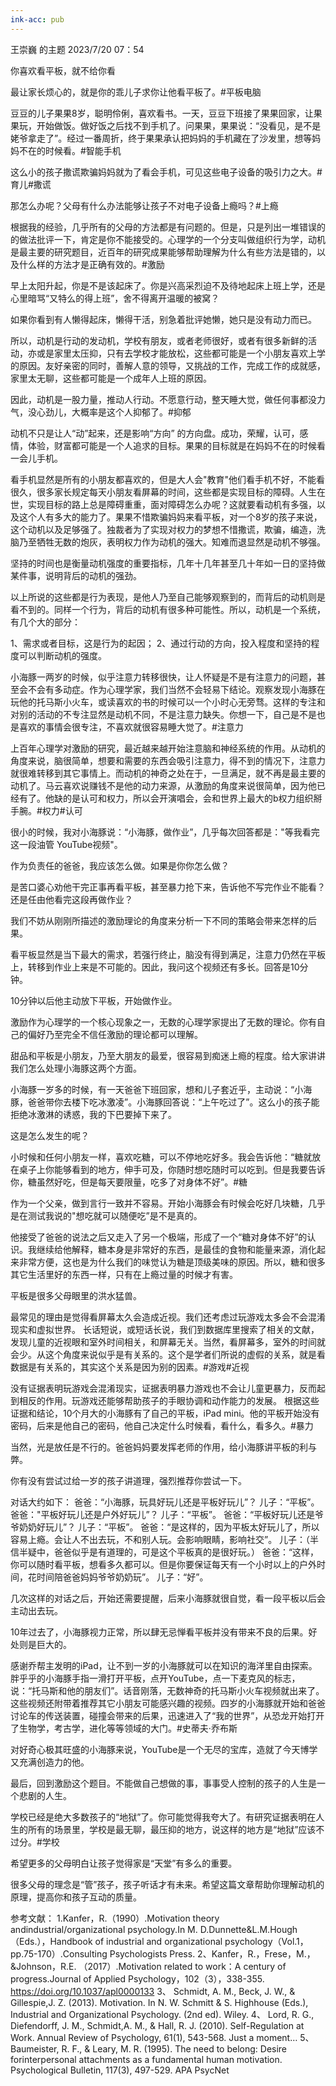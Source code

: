 ```yaml
---
ink-acc: pub
---
```


王崇巍 的主题
2023/7/20 07：54

你喜欢看平板，就不给你看

最让家长烦心的，就是你的乖儿子求你让他看平板了。#平板电脑

豆豆的儿子果果8岁，聪明伶俐，喜欢看书。一天，豆豆下班接了果果回家，让果果玩，开始做饭。做好饭之后找不到手机了。问果果，果果说：“没看见，是不是姥爷拿走了”。经过一番周折，终于果果承认把妈妈的手机藏在了沙发里，想等妈妈不在的时候看。#智能手机

这么小的孩子撒谎欺骗妈妈就为了看会手机，可见这些电子设备的吸引力之大。#育儿#撒谎

那怎么办呢？父母有什么办法能够让孩子不对电子设备上瘾吗？#上瘾

根据我的经验，几乎所有的父母的方法都是有问题的。但是，只是列出一堆错误的的做法批评一下，肯定是你不能接受的。心理学的一个分支叫做组织行为学，动机是最主要的研究题目，近百年的研究成果能够帮助理解为什么有些方法是错的，以及什么样的方法才是正确有效的。#激励

早上太阳升起，你是不是该起床了。你是兴高采烈迫不及待地起床上班上学，还是心里暗骂“又特么的得上班”，舍不得离开温暖的被窝？

如果你看到有人懒得起床，懒得干活，别急着批评她懒，她只是没有动力而已。

所以，动机是行动的发动机，学校有朋友，或者老师很好，或者有很多新鲜的活动，亦或是家里太压抑，只有去学校才能放松，这些都可能是一个小朋友喜欢上学的原因。友好亲密的同时，善解人意的领导，又挑战的工作，完成工作的成就感，家里太无聊，这些都可能是一个成年人上班的原因。

因此，动机是一股力量，推动人行动。不愿意行动，整天睡大觉，做任何事都没力气，没心劲儿，大概率是这个人抑郁了。#抑郁

动机不只是让人“动”起来，还是影响“方向”
的方向盘。成功，荣耀，认可，感情，体验，财富都可能是一个人追求的目标。果果的目标就是在妈妈不在的时候看一会儿手机。

看手机显然是所有的小朋友都喜欢的，但是大人会"教育"他们看手机不好，不能看很久，很多家长规定每天小朋友看屏幕的时间，这些都是实现目标的障碍。人生在世，实现目标的路上总是障碍重重，面对障碍怎么办呢？这就要看动机有多强，以及这个人有多大的能力了。果果不惜欺骗妈妈来看平板，对一个8岁的孩子来说，这个动机以及足够强了。独裁者为了实现对权力的梦想不惜撒谎，欺骗，编造，洗脑乃至牺牲无数的炮灰，表明权力作为动机的强大。知难而退显然是动机不够强。

坚持的时间也是衡量动机强度的重要指标，几年十几年甚至几十年如一日的坚持做某件事，说明背后的动机的强劲。

以上所说的这些都是行为表现，是他人乃至自己能够观察到的，而背后的动机则是看不到的。同样一个行为，背后的动机有很多种可能性。所以，动机是一个系统，有几个大的部分：

1、需求或者目标，这是行为的起因；
2、通过行动的方向，投入程度和坚持的程度可以判断动机的强度。

小海豚一两岁的时候，似乎注意力转移很快，让人怀疑是不是有注意力的问题，甚至会不会有多动症。作为心理学家，我们当然不会轻易下结论。观察发现小海豚在玩他的托马斯小火车，或读喜欢的书的时候可以一个小时心无旁骛。这样的专注和对别的活动的不专注显然是动机不同，不是注意力缺失。你想一下，自己是不是也是喜欢的事情会很专注，不喜欢就很容易睡大觉了。#注意力

上百年心理学对激励的研究，最近越来越开始注意脑和神经系统的作用。从动机的角度来说，脑很简单，想要和需要的东西会吸引注意力，得不到的情况下，注意力就很难转移到其它事情上。而动机的神奇之处在于，一旦满足，就不再是最主要的动机了。马云喜欢说赚钱不是他的动力来源，从激励的角度来说很简单，因为他已经有了。他缺的是认可和权力，所以会开演唱会，会和世界上最大的b权力组织掰手腕。#权力#认可

很小的时候，我对小海豚说：“小海豚，做作业”，几乎每次回答都是："等我看完这一段油管 YouTube视频"。

作为负责任的爸爸，我应该怎么做。如果是你你怎么做？

是苦口婆心劝他干完正事再看平板，甚至暴力抢下来，告诉他不写完作业不能看？还是任由他看完这段再做作业？

我们不妨从刚刚所描述的激励理论的角度来分析一下不同的策略会带来怎样的后果。

看平板显然是当下最大的需求，若强行终止，脑没有得到满足，注意力仍然在平板上，转移到作业上来是不可能的。因此，我问这个视频还有多长。回答是10分钟。

10分钟以后他主动放下平板，开始做作业。

激励作为心理学的一个核心现象之一，无数的心理学家提出了无数的理论。你有自己的偏好乃至完全不信任激励的理论都可以理解。

甜品和平板是小朋友，乃至大朋友的最爱，很容易到痴迷上瘾的程度。给大家讲讲我们怎么处理小海豚这两个方面。

小海豚一岁多的时候，有一天爸爸下班回家，想和儿子套近乎，主动说：“小海豚，爸爸带你去楼下吃冰激凌”。小海豚回答说：“上午吃过了”。这么小的孩子能拒绝冰激淋的诱惑，我的下巴要掉下来了。

这是怎么发生的呢？

小时候和任何小朋友一样，喜欢吃糖，可以不停地吃好多。我会告诉他：“糖就放在桌子上你能够看到的地方，伸手可及，你随时想吃随时可以吃到。但是我要告诉你，糖虽然好吃，但是每天要限量，吃多了对身体不好”。#糖

作为一个父亲，做到言行一致并不容易。开始小海豚会有时候会吃好几块糖，几乎是在测试我说的"想吃就可以随便吃”是不是真的。

他接受了爸爸的说法之后又走入了另一个极端，形成了一个“糖对身体不好”的认识。我继续给他解释，糖本身是非常好的东西，是最佳的食物和能量来源，消化起来非常方便，这也是为什么我们的味觉认为糖是顶级美味的原因。所以，糖和很多其它生活里好的东西一样，只有在上瘾过量的时候才有害。

平板是很多父母眼里的洪水猛兽。

最常见的理由是觉得看屏幕太久会造成近视。我们还考虑过玩游戏太多会不会混淆现实和虚拟世界。
长话短说，或短话长说，我们到数据库里搜索了相关的文献，发现儿童的近视眼和室外时间相关，和屏幕无关。当然，看屏幕多，室外的时间就会少。从这个角度来说似乎是有关系的。这个是学者们所说的虚假的关系，就是看数据是有关系的，其实这个关系是因为别的因素。#游戏#近视

没有证据表明玩游戏会混淆现实，证据表明暴力游戏也不会让儿童更暴力，反而起到相反的作用。玩游戏还能够帮助孩子的手眼协调和动作能力的发展。
根据这些证据和结论，10个月大的小海豚有了自己的平板，iPad mini。他的平板开始没有密码，后来是他自己的密码，他自己决定什么时候看，看什么，看多久。#暴力

当然，光是放任是不行的。爸爸妈妈要发挥老师的作用，给小海豚讲平板的利与弊。

你有没有尝试过给一岁的孩子讲道理，强烈推荐你尝试一下。

对话大约如下：
爸爸：“小海豚，玩具好玩儿还是平板好玩儿”？
儿子：“平板”。
爸爸："平板好玩儿还是户外好玩儿”？
儿子：“平板”。
爸爸：“平板好玩儿还是爷爷奶奶好玩儿”？
儿子：“平板”。
爸爸：“是这样的，因为平板太好玩儿了，所以容易上瘾。会让人不出去玩，不和别人玩。会影响眼睛，影响社交”。
儿子：（半信半疑中，爸爸似乎是有道理的，可是这个平板真的是很好玩。）
爸爸：“这样，你可以随时看平板，想看多久都可以。但是你要保证每天有一个小时以上的户外时间，花时间陪爸爸妈妈爷爷奶奶玩”。
儿子：“好”。

几次这样的对话之后，开始还需要提醒，后来小海豚就很自觉，看一段平板以后会主动出去玩。

10年过去了，小海豚视力正常，所以肆无忌惮看平板并没有带来不良的后果。好处则是巨大的。

感谢乔帮主发明的iPad，让不到一岁的小海豚就可以在知识的海洋里自由探索。胖乎乎的小海豚手指一滑打开平板，点开YouTube，点一下麦克风的标志，说：“托马斯和他的朋友们”。话音刚落，无数神奇的托马斯小火车视频就出来了。这些视频还附带着推荐其它小朋友可能感兴趣的视频。四岁的小海豚就开始和爸爸讨论车的传送装置，碰撞会带来的后果，迅速进入了“我的世界”，从恐龙开始打开了生物学，考古学，进化等等领域的大门。#史蒂夫·乔布斯

对好奇心极其旺盛的小海豚来说，YouTube是一个无尽的宝库，造就了今天博学又充满创造力的他。

最后，回到激励这个题目。不能做自己想做的事，事事受人控制的孩子的人生是一个悲剧的人生。

学校已经是绝大多数孩子的“地狱”了。你可能觉得我夸大了。有研究证据表明在人生的所有的场景里，学校是最无聊，最压抑的地方，说这样的地方是“地狱”应该不过分。#学校

希望更多的父母明白让孩子觉得家是“天堂”有多么的重要。

很多父母的理念是“管”孩子，孩子听话才有未来。希望这篇文章帮助你理解动机的原理，提高你和孩子互动的质量。

参考文献：
1.Kanfer，R.（1990）.Motivation theory andindustrial/organizational psychology.In M.
D.Dunnette&L.M.Hough（Eds.），Handbook of industrial and organizational psychology（Vol.1，pp.75-170）.Consulting Psychologists Press.
2、Kanfer，R.，Frese，M.，&Johnson，R.E.
（2017）.Motivation related to work：A century of progress.Journal of Applied Psychology，102（3），338-355. <https://doi.org/10.1037/apl0000133>
3、 Schmidt, A. M., Beck, J. W., & Gillespie,J. Z. (2013). Motivation. In N. W. Schmitt &
S. Highhouse (Eds.), Industrial and Organizational Psychology. (2nd ed). Wiley.
4、 Lord, R. G., Diefendorff, J. M., Schmidt,A. M., & Hall, R. J. (2010). Self-Regulation at Work. Annual Review of Psychology, 61(1), 543-568. Just a moment…
5、 Baumeister, R. F., & Leary, M. R. (1995).
The need to belong: Desire forinterpersonal attachments as a fundamental human motivation.
Psychological Bulletin, 117(3), 497-529.
APA PsycNet
